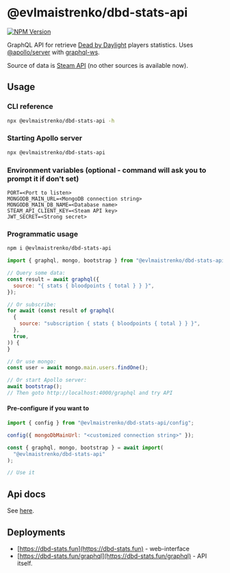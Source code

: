 # @evlmaistrenko/dbd-stats-api

[![NPM Version](https://img.shields.io/npm/v/%40evlmaistrenko%2Fdbd-stats-api)](https://www.npmjs.com/package/@evlmaistrenko/dbd-stats-api)

GraphQL API for retrieve [Dead by Daylight](https://deadbydaylight.com/) players statistics. Uses [@apollo/server](https://www.npmjs.com/package/@apollo/server) with [graphql-ws](https://www.npmjs.com/package/graphql-ws).

Source of data is [Steam API](https://steamcommunity.com/dev) (no other sources is available now).

## Usage

### CLI reference

```bash
npx @evlmaistrenko/dbd-stats-api -h
```

### Starting Apollo server

```bash
npx @evlmaistrenko/dbd-stats-api
```

### Environment variables (optional - command will ask you to prompt it if don't set)

```
PORT=<Port to listen>
MONGODB_MAIN_URL=<MongoDB connection string>
MONGODB_MAIN_DB_NAME=<Database name>
STEAM_API_CLIENT_KEY=<Steam API key>
JWT_SECRET=<Strong secret>
```

### Programmatic usage

```bash
npm i @evlmaistrenko/dbd-stats-api
```

```javascript
import { graphql, mongo, bootstrap } from "@evlmaistrenko/dbd-stats-api";

// Query some data:
const result = await graphql({
  source: "{ stats { bloodpoints { total } } }",
});

// Or subscribe:
for await (const result of graphql(
  {
    source: "subscription { stats { bloodpoints { total } } }",
  },
  true,
)) {
}

// Or use mongo:
const user = await mongo.main.users.findOne();

// Or start Apollo server:
await bootstrap();
// Then goto http://localhost:4000/graphql and try API
```

#### Pre-configure if you want to

```javascript
import { config } from "@evlmaistrenko/dbd-stats-api/config";

config({ mongoDbMainUrl: "<customized connection string>" });

const { graphql, mongo, bootstrap } = await import(
  "@evlmaistrenko/dbd-stats-api"
);

// Use it
```

## Api docs

See [here](./docs/README.md).

## Deployments

- [https://dbd-stats.fun](https://dbd-stats.fun) - web-interface
- [https://dbd-stats.fun/graphql](https://dbd-stats.fun/graphql) - API itself.
